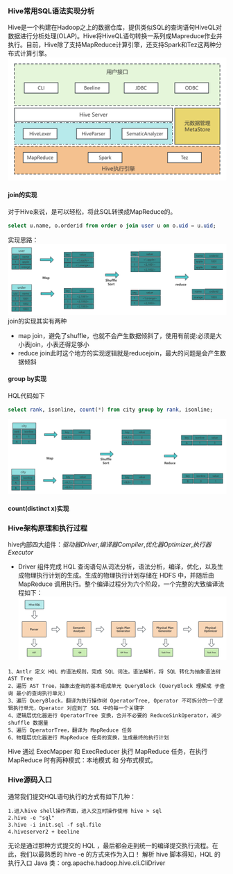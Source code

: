 ### Hive常用SQL语法实现分析
Hive是一个构建在Hadoop之上的数据仓库，提供类似SQL的查询语句HiveQL对数据进行分析处理(OLAP)。Hive将HiveQL语句转换一系列成Mapreduce作业并执行。目前，Hive除了支持MapReduce计算引擎，还支持Spark和Tez这两种分布式计算引擎。
![hive](./img/01_hive的base.png)
#### join的实现
对于Hive来说，是可以轻松，将此SQL转换成MapReduce的。
```sql
select u.name, o.orderid from order o join user u on o.uid = u.uid;
```
实现思路：
![join实现](./img/02_join实现.png)
join的实现其实有两种
- map join，避免了shuffle，也就不会产生数据倾斜了，使用有前提:必须是大小表join，小表还得足够小
- reduce join此时这个地方的实现逻辑就是reducejoin，最大的问题是会产生数据倾斜
#### group by实现
HQL代码如下
````sql
select rank, isonline, count(*) from city group by rank, isonline;
````
![group by](./img/03_group%20by实现.png)
#### count(distinct x)实现
### Hive架构原理和执行过程
hive内部四大组件：*驱动器Driver*,*编译器Compiler*,*优化器Optimizer*,*执行器Executor*
- Driver 组件完成 HQL 查询语句从词法分析，语法分析，编译，优化，以及生成物理执行计划的生成。生成的物理执行计划存储在 HDFS 中，并随后由MapReduce 调用执行。整个编译过程分为六个阶段，一个完整的大致编译流程如下：
![大致流程](./img/05_编译大致流程图.png)
```
1、Antlr 定义 HQL 的语法规则，完成 SQL 词法，语法解析，将 SQL 转化为抽象语法树 AST Tree
2、遍历 AST Tree，抽象出查询的基本组成单元 QueryBlock (QueryBlock 理解成 子查询 最小的查询执行单元)
3、遍历 QueryBlock，翻译为执行操作树 OperatorTree, Operator 不可拆分的一个逻辑执行单元，Operator 对应到了 SQL 中的每一个关键字
4、逻辑层优化器进行 OperatorTree 变换，合并不必要的 ReduceSinkOperator，减少 shuffle 数据量
5、遍历 OperatorTree，翻译为 MapReduce 任务
6、物理层优化器进行 MapReduce 任务的变换，生成最终的执行计划
```
Hive 通过 ExecMapper 和 ExecReducer 执行 MapReduce 任务，在执行 MapReduce 时有两种模式：本地模式 和 分布式模式。
### Hive源码入口
通常我们提交HQL语句执行的方式有如下几种：
```
1.进入hive shell操作界面，进入交互时操作使用 hive > sql
2.hive -e "sql"
3.hive -i init.sql -f sql.file
4.hiveserver2 + beeline
```
无论是通过那种方式提交的 HQL ，最后都会走到统一的编译提交执行流程。在此，我们以最熟悉的 hive -e 的方式来作为入口！
解析 hive 脚本得知，HQL 的执行入口 Java 类：org.apache.hadoop.hive.cli.CliDriver